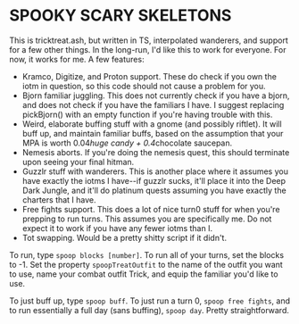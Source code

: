 # SPOOKY SCARY SKELETONS

This is tricktreat.ash, but written in TS, interpolated wanderers, and support for a few other things. In the long-run, I'd like this to work for everyone. For now, it works for me. A few features:

 - Kramco, Digitize, and Proton support. These do check if you own the iotm in question, so this code should not cause a problem for you.
 - Bjorn familiar juggling. This does not currently check if you have a bjorn, and does not check if you have the familiars I have. I suggest replacing pickBjorn() with an empty function if you're having trouble with this.
 - Weird, elaborate buffing stuff with a gnome (and possibly riftlet). It will buff up, and maintain familiar buffs, based on the assumption that your MPA is worth 0.04*huge candy + 0.4*chocolate saucepan. 
 - Nemesis aborts. If you're doing the nemesis quest, this should terminate upon seeing your final hitman.
 - Guzzlr stuff with wanderers. This is another place where it assumes you have exactly the iotms I have--if guzzlr sucks, it'll place it into the Deep Dark Jungle, and it'll do platinum quests assuming you have exactly the charters that I have.
 - Free fights support. This does a lot of nice turn0 stuff for when you're prepping to run turns. This assumes you are specifically me. Do not expect it to work if you have any fewer iotms than I.
 - Tot swapping. Would be a pretty shitty script if it didn't.

To run, type `spoop blocks [number]`. To run all of your turns, set the blocks to -1. Set the property `spoopTreatOutfit` to the name of the outfit you want to use, name your combat outfit Trick, and equip the familiar you'd like to use.

To just buff up, type `spoop buff`. To just run a turn 0, `spoop free fights`, and to run essentially a full day (sans buffing), `spoop day`. Pretty straightforward.